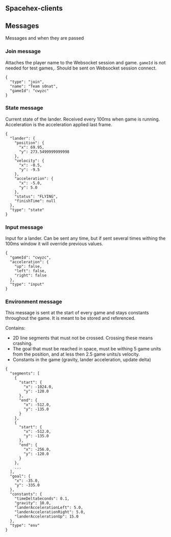 Spacehex-clients
--------

## Messages
Messages and when they are passed

### Join message
Attaches the player name to the Websocket session and game.
```gameId``` is not needed for test games,.
Should be sent on Websocket session connect.
```
{
  "type": "join",
  "name": "Team s0nat",
  "gameId": "cwyzc"
}
```

### State message
Current state of the lander. Received every 100ms when game is running.
Acceleration is the acceleration applied last frame.
```
{
  "lander": {
    "position": {
      "x": 69.95,
      "y": 273.5499999999998
    },
    "velocity": {
      "x": -0.5,
      "y": -9.5
    },
    "acceleration": {
      "x": -5.0,
      "y": 5.0
    },
    "status": "FLYING",
    "finishTime": null
  },
  "type": "state"
}
```


### Input message
Input for a lander.
Can be sent any time, but if sent several times withing the 100ms window it will override
previous values.
```
{
  "gameId": "cwyzc",
  "acceleration": {
    "up": false,
    "left": false,
    "right": false
  },
  "type": "input"
}
```


### Environment message
This message is sent at the start of every game and stays constants throughout the game.
It is meant to be stored and referenced.

Contains:
* 2D line segments that must not be crossed. Crossing these means crashing.
* The goal that must be reached in space, must be withing 5 game units from the position, and at less then 2.5 game units/s velocity.
* Constants in the game (gravity, lander acceleration, update delta)
```
{
  "segments": [
    {
      "start": {
        "x": -1024.0,
        "y": -120.0
      },
      "end": {
        "x": -512.0,
        "y": -135.0
      }
    },
    {
      "start": {
        "x": -512.0,
        "y": -135.0
      },
      "end": {
        "x": -256.0,
        "y": -120.0
      }
    },
    ...
  ],
  "goal": {
    "x": -35.0,
    "y": -335.0
  },
  "constants": {
    "timeDeltaSeconds": 0.1,
    "gravity": 10.0,
    "landerAccelerationLeft": 5.0,
    "landerAccelerationRight": 5.0,
    "landerAccelerationUp": 15.0
  },
  "type": "env"
}

```